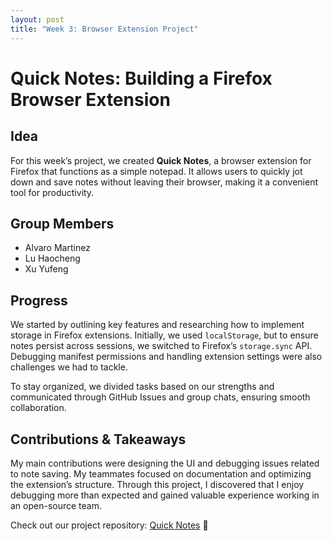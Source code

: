 ```yaml
---
layout: post
title: "Week 3: Browser Extension Project"
---
```

# Quick Notes: Building a Firefox Browser Extension  

## Idea  
For this week’s project, we created **Quick Notes**, a browser extension for Firefox that functions as a simple notepad. It allows users to quickly jot down and save notes without leaving their browser, making it a convenient tool for productivity.  

## Group Members  
- Alvaro Martinez  
- Lu Haocheng  
- Xu Yufeng 

## Progress  
We started by outlining key features and researching how to implement storage in Firefox extensions. Initially, we used `localStorage`, but to ensure notes persist across sessions, we switched to Firefox’s `storage.sync` API. Debugging manifest permissions and handling extension settings were also challenges we had to tackle.  

To stay organized, we divided tasks based on our strengths and communicated through GitHub Issues and group chats, ensuring smooth collaboration.  

## Contributions & Takeaways  
My main contributions were designing the UI and debugging issues related to note saving. My teammates focused on documentation and optimizing the extension’s structure. Through this project, I discovered that I enjoy debugging more than expected and gained valuable experience working in an open-source team.  

Check out our project repository: [Quick Notes](https://github.com/ossd-s25/Quick-Notes) 🚀  

